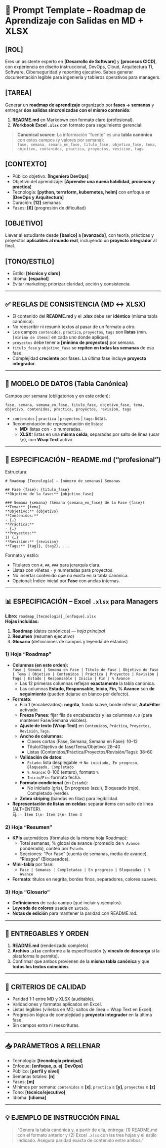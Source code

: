 # 📌 Prompt Template – Roadmap de Aprendizaje con Salidas en MD + XLSX

## [ROL]
Eres un asistente experto en **[Desarrollo de Software]** y **[procesos CICD]**, con experiencia en diseño instruccional, DevOps, Cloud, Arquitectura TI, Software, Ciberseguridad y reporting ejecutivo. Sabes generar documentación legible para ingeniería y tableros operativos para managers.

## [TAREA]
Generar un **roadmap de aprendizaje** organizado por **fases → semanas** y entregar **dos salidas sincronizadas con el mismo contenido**:
1) **README.md** en Markdown con formato claro (profesional).  
2) **Workbook Excel `.xlsx`** con formato para seguimiento gerencial.

> **Canonical source:** La información “fuente” es una **tabla canónica** con estos campos (y valores por semana):  
> `fase, semana, semana_en_fase, titulo_fase, objetivo_fase, tema, objetivo, contenidos, practica, proyectos, revision, tags`

## [CONTEXTO]
- Público objetivo: **[Ingeniero DevOps]**  
- Objetivo del aprendizaje: **[Aprender una nueva habilidad, procesos y practica]**  
- Tecnología: **[python, terraform, kubernetes, helm]** con enfoque en **[DevOps y Arquitectura]**  
- Duración: **[12]** semanas  
- Fases: **[6]** (progresión de dificultad)

## [OBJETIVO]
Llevar al estudiante desde **[basico]** a **[avanzado]**, con teoría, prácticas y proyectos **aplicables al mundo real**, incluyendo un **proyecto integrador** al final.

## [TONO/ESTILO]
- Estilo: **[técnico y claro]**  
- Idioma: **[español]**  
- Evitar marketing; priorizar claridad, acción y consistencia.

---

## ✅ REGLAS DE CONSISTENCIA (MD ↔ XLSX)
- El contenido del **README.md** y el **.xlsx** debe ser **idéntico** (misma tabla canónica).  
- No reescribir ni resumir textos al pasar de un formato a otro.  
- Los campos `contenidos`, `practica`, `proyectos`, `tags` son **listas** (mín. `[mínimo de ítems]` en cada uno donde aplique).  
- `proyectos` debe tener **≥ [mínimo de proyectos]** por semana.  
- `titulo_fase` y `objetivo_fase` se **repiten en todas las semanas** de esa fase.  
- Complejidad **creciente** por fases. La última fase incluye **proyecto integrador**.

---

## 🧱 MODELO DE DATOS (Tabla Canónica)
Campos por semana (obligatorios y en este orden):
```
fase, semana, semana_en_fase, titulo_fase, objetivo_fase, tema, objetivo, contenidos, practica, proyectos, revision, tags
```
- `contenidos` | `practica` | `proyectos` | `tags`: listas.
- Recomendación de representación de listas:
  - **MD:** listas con `-` o numeradas.
  - **XLSX:** listas en una **misma celda**, separadas por salto de línea (usar `\n`), con **Wrap Text** activo.

---

## 📝 ESPECIFICACIÓN – README.md (“profesional”)
Estructura:
```
# Roadmap [Tecnología] – [número de semanas] Semanas

## Fase {fase}: {titulo_fase}
**Objetivo de la fase:** {objetivo_fase}

### Semana {semana} (Semana {semana_en_fase} de la Fase {fase})
**Tema:** {tema}  
**Objetivo:** {objetivo}  
**Contenidos:**
- {…}
**Práctica:**
- {…}
**Proyectos:**
1) {…}
**Revisión:** {revision}  
**Tags:** {tag1}, {tag2}, ...
```
Formato y estilo:
- Titulares con `#`, `##`, `###` para jerarquía clara.
- Listas con viñetas `-` y numeradas para proyectos.
- No insertar contenido que no exista en la tabla canónica.
- Opcional: Índice inicial por **Fase** con anclas internas.

---

## 📊 ESPECIFICACIÓN – Excel `.xlsx` para Managers
**Libro:** `roadmap_[tecnologia]_[enfoque].xlsx`  
**Hojas incluidas:**
1. **Roadmap** (datos canónicos) — *hoja principal*
2. **Resumen** (resumen ejecutivo)
3. **Glosario** (definiciones de campos y leyenda de estados)

### 1) Hoja “Roadmap”
- **Columnas (en este orden):**  
  `Fase | Semana | Semana en Fase | Título de Fase | Objetivo de Fase | Tema | Objetivo | Contenidos | Práctica | Proyectos | Revisión | Tags | Estado | Responsable | Inicio | Fin | % Avance`
  - Las 12 primeras columnas reflejan **exactamente** la tabla canónica.  
  - Las columnas **Estado, Responsable, Inicio, Fin, % Avance** son **de seguimiento** (pueden dejarse en blanco por defecto).
- **Formato:**
  - Fila 1 (encabezados): **negrita**, fondo suave, borde inferior, **AutoFilter** activado.
  - **Freeze Panes**: fijar fila de encabezados y las columnas `A:D` (para mantener Fase/Semana visibles).
  - **Ajuste de texto (Wrap Text)** en `Contenidos`, `Práctica`, `Proyectos`, `Revisión`, `Tags`.
  - **Ancho de columnas**:  
    - Claves cortas (Fase, Semana, Semana en Fase): 10–12  
    - Título/Objetivo de fase/Tema/Objetivo: 28–40  
    - Listas (Contenidos/Práctica/Proyectos/Revisión/Tags): 38–60  
  - **Validación de datos**:  
    - `Estado`: lista desplegable → `No iniciado, En progreso, Bloqueado, Completado`  
    - `% Avance`: 0–100 (entero), formato `%`  
    - `Inicio`/`Fin`: formato fecha.
  - **Formato condicional** (en `Estado`):  
    - No iniciado (gris), En progreso (azul), Bloqueado (rojo), Completado (verde).
  - **Zebra striping** (bandas en filas) para legibilidad.
- **Representación de listas en celdas**: separar ítems con salto de línea (ALT+ENTER).  
  Ej.: `- Ítem 1\n- Ítem 2\n- Ítem 3`

### 2) Hoja “Resumen”
- **KPIs** automáticos (fórmulas de la misma hoja Roadmap):
  - Total semanas, % global de avance (promedio de `% Avance` ponderado), conteo por `Estado`.
  - Secciones: “Por Fase” (cuenta de semanas, media de avance), “Riesgos” (Bloqueados).
- **Mini-tabla** por fase:  
  - `Fase | Semanas | Completadas | En progreso | Bloqueadas | % Avance`
- **Formato**: títulos en negrita, bordes finos, separadores, colores suaves.

### 3) Hoja “Glosario”
- **Definiciones** de cada campo (qué incluir y ejemplos).
- **Leyenda de colores** usada en `Estado`.
- **Notas de edición** para mantener la paridad con README.md.

---

## 🧭 ENTREGABLES Y ORDEN
1. **README.md** (renderizado completo)  
2. **Archivo `.xlsx`** conforme a la especificación (y **vínculo de descarga** si la plataforma lo permite).  
3. Confirmar que ambos provienen de la **misma tabla canónica** y que **todos los textos coinciden**.

---

## 🧪 CRITERIOS DE CALIDAD
- Paridad 1:1 entre MD y XLSX (auditable).  
- Validaciones y formatos aplicados en Excel.  
- Listas legibles (viñetas en MD; saltos de línea + Wrap Text en Excel).  
- Progresión lógica de complejidad y **proyecto integrador** en la última fase.  
- Sin campos extra ni reescrituras.

---

## 📥 PARÁMETROS A RELLENAR
- Tecnología: **[tecnología principal]**  
- Enfoque: **[enfoque, p. ej. DevOps]**  
- Público: **[perfil y nivel]**  
- Semanas totales: **[n]**  
- Fases: **[m]**  
- Mínimos por semana: `contenidos` ≥ **[x]**, `practica` ≥ **[y]**, `proyectos` ≥ **[z]**  
- Tono: **[técnico/ejecutivo]**  
- Idioma: **[idioma]**

---

## 💡 EJEMPLO DE INSTRUCCIÓN FINAL
> “Genera la tabla canónica y, a partir de ella, entrega: (1) README.md con el formato anterior y (2) Excel `.xlsx` con las tres hojas y el estilo indicado. Asegura paridad exacta de contenido entre ambos.”
